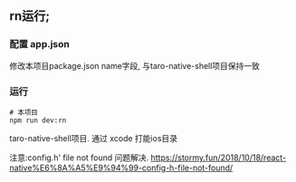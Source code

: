

## rn运行; 

### 配置 app.json
修改本项目package.json name字段, 与taro-native-shell项目保持一致


### 运行 

```shell 
# 本项目
npm run dev:rn

```
  taro-native-shell项目. 通过 xcode  打能ios目录 

注意:config.h' file not found 问题解决. 
 https://stormy.fun/2018/10/18/react-native%E6%8A%A5%E9%94%99-config-h-file-not-found/

 
